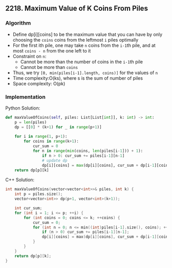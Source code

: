 ## 2218. Maximum Value of K Coins From Piles
### Algorithm
- Define dp[i][coins] to be the maximum value that you can have by only choosing the `coins` coins from the leftmost `i` piles optimally
- For the first ith pile, one may take `n` coins from the `i-1`th pile, and at most `coins - n`  from the one left to it
- Constraint on `n`:
    - Cannot be more than the number of coins in the `i-1`th pile
    - Cannot be more than `coins`
- Thus, we try `[0, min(piles[i-1].length, coins)]` for the values of `n`
- Time complexity:O(ks), where s is the sum of number of piles
- Space complexity: O(pk)
### Implementation
Python Solution:
```python
def maxValueOfCoins(self, piles: List[List[int]], k: int) -> int:
    p = len(piles)
    dp = [[0] * (k+1) for _ in range(p+1)]
    
    for i in range(1, p+1):
        for coins in range(k+1):
            cur_sum = 0
            for n in range(min(coins, len(piles[i-1])) + 1):
                if n > 0: cur_sum += piles[i-1][n-1]
                # update dp
                dp[i][coins] = max(dp[i][coins], cur_sum + dp[i-1][coins-n])
    return dp[p][k]
```
C++ Solution:
```cpp
int maxValueOfCoins(vector<vector<int>>& piles, int k) {
    int p = piles.size();
    vector<vector<int>> dp(p+1, vector<int>(k+1));

    int cur_sum;
    for (int i = 1; i <= p; ++i) {
        for (int coins = 0; coins <= k; ++coins) {
            cur_sum = 0;
            for (int n = 0; n <= min((int)piles[i-1].size(), coins); ++n) {
                if (n > 0) cur_sum += piles[i-1][n-1];
                dp[i][coins] = max(dp[i][coins], cur_sum + dp[i-1][coins-n]);
            }
        }
    }
    return dp[p][k];
}
```